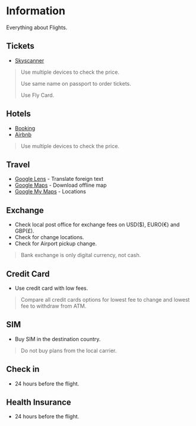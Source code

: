 # Information

Everything about Flights.

## Tickets

- [Skyscanner](https://www.skyscanner.com)

> Use multiple devices to check the price.
>
> Use same name on passport to order tickets.
>
> Use Fly Card.

## Hotels

- [Booking](https://www.booking.com/)
- [Airbnb](https://www.airbnb.com/)

> Use multiple devices to check the price.

## Travel

- [Google Lens](https://play.google.com/store/apps/details?id=com.google.ar.lens) - Translate foreign text
- [Google Maps](https://play.google.com/store/apps/details?id=com.google.android.apps.maps) - Download offline map
- [Google My Maps](https://www.google.com/mymaps) - Locations

## Exchange

- Check local post office for exchange fees on USD($), EURO(€) and GBP(£).
- Check for change locations.
- Check for Airport pickup change.

> Bank exchange is only digital currency, not cash.

## Credit Card

- Use credit card with low fees.

> Compare all credit cards options for lowest fee to change and lowest fee to withdraw from ATM.

## SIM

- Buy SIM in the destination country.

> Do not buy plans from the local carrier.

## Check in

- 24 hours before the flight.

## Health Insurance

- 24 hours before the flight.
